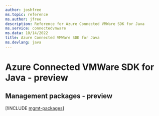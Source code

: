 ```yaml
---
author: joshfree
ms.topic: reference
ms.author: jfree
description: Reference for Azure Connected VMWare SDK for Java
ms.service: connectedvmware
ms.data: 10/14/2022
title: Azure Connected VMWare SDK for Java
ms.devlang: java
---
```

# Azure Connected VMWare SDK for Java - preview

## Management packages - preview
[!INCLUDE [mgmt-packages](connected-vmware-mgmt-index.md)]